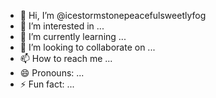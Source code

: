 - 👋 Hi, I’m @icestormstonepeacefulsweetlyfog
- 👀 I’m interested in ...
- 🌱 I’m currently learning ...
- 💞️ I’m looking to collaborate on ...
- 📫 How to reach me ...
- 😄 Pronouns: ...
- ⚡ Fun fact: ...

<!---
icestormstonepeacefulsweetlyfog/icestormstonepeacefulsweetlyfog is a ✨ special ✨ repository because its `README.md` (this file) appears on your GitHub profile.
You can click the Preview link to take a look at your changes.
--->
